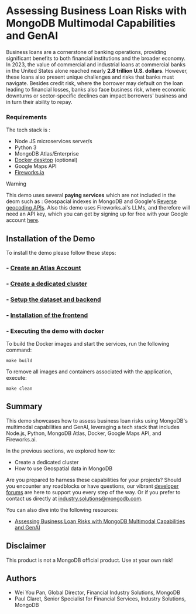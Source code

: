 # Assessing Business Loan Risks with MongoDB Multimodal Capabilities and GenAI

Business loans are a cornerstone of banking operations, providing significant benefits to both financial institutions and the broader economy. In 2023, the value of commercial and industrial loans at commercial banks in the United States alone reached nearly **2.8 trillion U.S. dollars**. However, these loans also present unique challenges and risks that banks must navigate. Besides credit risk, where the borrower may default on the loan leading to financial losses, banks also face business risk, where economic downturns or sector-specific declines can impact borrowers' business and in turn their ability to repay. 


### Requirements

The tech stack is :
- Node JS microservices server/s
- Python 3
- MongoDB Atlas/Enterprise
- [Docker desktop](https://www.docker.com/products/docker-desktop/) (optional)
- Google Maps API
- [Fireworks.ia](https://fireworks.ai/)

> [!Warning]
> This demo uses several **paying services** which are not included in the deom such as : Geospacial indexes in MongoDB and Google's [Reverse geocoding APIs](https://developers.google.com/maps/documentation/geocoding/requests-reverse-geocoding).
> Also this demo uses Fireworks.ai's LLMs, and therefore will need an API key, which you can get by signing up for free with your Google account [here](https://fireworks.ai/login). 

## Installation of the Demo

To install the demo please follow these steps:

### - [Create an Atlas Account](https://www.mongodb.com/docs/atlas/tutorial/create-atlas-account/)
### - [Create a **dedicated** cluster](https://www.mongodb.com/docs/atlas/tutorial/create-new-cluster/)
### - [Setup the dataset and backend](./backend/)
### - [Installation of the frontend](./frontend/)
### - Executing the demo with docker

To build the Docker images and start the services, run the following command:

```
make build
```

To remove all images and containers associated with the application, execute:

```
make clean
```

## Summary

This demo showcases how to assess business loan risks using MongoDB's multimodal capabilities and GenAI, leveraging a tech stack that includes Node.js, Python, MongoDB Atlas, Docker, Google Maps API, and Fireworks.ai.

In the previous sections, we explored how to:

- Create a dedicated cluster
- How to use Geospatial data in MongoDB

Are you prepared to harness these capabilities for your projects? Should you encounter any roadblocks or have questions, our vibrant [developer forums](https://www.mongodb.com/community/forums/) are here to support you every step of the way. Or if you prefer to contact us directly at [industry.solutions@mongodb.com](mailto:industry.solutions@mongodb.com).

You can also dive into the following resources:

- [Assessing Business Loan Risks with MongoDB Multimodal Capabilities and GenAI](https://docs.google.com/document/d/1CdSKK7aYLl-HrRhYriaYbudp-UepfojKD-Iy1uNYu64/edit)

## Disclaimer

This product is not a MongoDB official product. Use at your own risk!

## Authors

- Wei You Pan, Global Director, Financial Industry Solutions, MongoDB
- Paul Claret, Senior Specialist for Financial Services, Industry Solutions, MongoDB